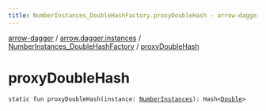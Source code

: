 ```yaml
---
title: NumberInstances_DoubleHashFactory.proxyDoubleHash - arrow-dagger
---
```


[arrow-dagger](../../index.html) / [arrow.dagger.instances](../index.html) / [NumberInstances_DoubleHashFactory](index.html) / [proxyDoubleHash](./proxy-double-hash.html)

# proxyDoubleHash

`static fun proxyDoubleHash(instance: `[`NumberInstances`](../-number-instances/index.html)`): Hash<`[`Double`](https://kotlinlang.org/api/latest/jvm/stdlib/kotlin/-double/index.html)`>`